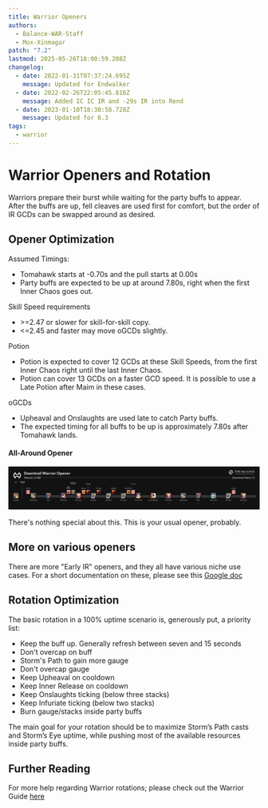 ```yaml
---
title: Warrior Openers
authors:
  - Balance-WAR-Staff
  - Mox-Xinmagar
patch: "7.2"
lastmod: 2025-05-26T18:00:59.208Z
changelog:
  - date: 2022-01-31T07:37:24.695Z
    message: Updated for Endwalker
  - date: 2022-02-26T22:05:45.816Z
    message: Added IC IC IR and -29s IR into Rend
  - date: 2023-01-10T18:30:58.728Z
    message: Updated for 6.3
tags:
  - warrior
---
```

# Warrior Openers and Rotation

Warriors prepare their burst while waiting for the party buffs to appear.\
After the buffs are up, fell cleaves are used first for comfort, but the order of IR GCDs can be swapped around as desired.

## Opener Optimization

Assumed Timings:

* Tomahawk starts at -0.70s and the pull starts at 0.00s
* Party buffs are expected to be up at around 7.80s, right when the first Inner Chaos goes out.

Skill Speed requirements

* \>=2.47 or slower for skill-for-skill copy.
* <=2.45 and faster may move oGCDs slightly.

Potion

* Potion is expected to cover 12 GCDs at these Skill Speeds, from the first Inner Chaos right until the last Inner Chaos.
* Potion can cover 13 GCDs on a faster GCD speed. It is possible to use a Late Potion after Maim in these cases.

oGCDs

* Upheaval and Onslaughts are used late to catch Party buffs. 
* The expected timing for all buffs to be up is approximately 7.80s after Tomahawk lands.

#### All-Around Opener

![All-Around Opener](/img/jobs/war/warrior_dawntrail_warrior_opener_resized.png "All-Around Opener")

There's nothing special about this. This is your usual opener, probably.

## More on various openers

There are more "Early IR" openers, and they all have various niche use cases. For a short documentation on these, please see this [Google doc](https://bit.ly/dt-war-openers)

## Rotation Optimization

The basic rotation in a 100% uptime scenario is, generously put, a priority list:

* Keep the buff up. Generally refresh between seven and 15 seconds
* Don't overcap on buff
* Storm's Path to gain more gauge
* Don't overcap gauge
* Keep Upheaval on cooldown
* Keep Inner Release on cooldown
* Keep Onslaughts ticking (below three stacks)
* Keep Infuriate ticking (below two stacks)
* Burn gauge/stacks inside party buffs

The main goal for your rotation should be to maximize Storm’s Path casts and Storm’s Eye uptime, while pushing most of the available resources inside party buffs.

## Further Reading

For more help regarding Warrior rotations; please check out the Warrior Guide [here](/jobs/tanks/warrior/basic-guide/)